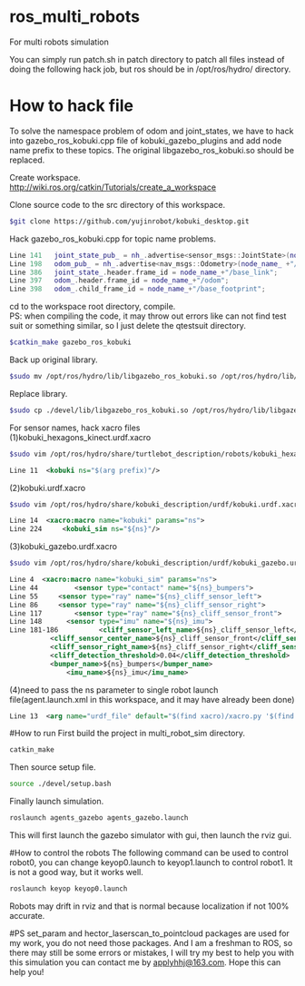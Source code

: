 # ros_multi_robots
For multi robots simulation

You can simply run patch.sh in patch directory to patch all files instead of doing the following hack job, but ros should be in /opt/ros/hydro/ directory.

# How to hack file
To solve the namespace problem of odom and joint_states, we have to hack into gazebo_ros_kobuki.cpp file of  kobuki_gazebo_plugins and add node name prefix to these topics. The original libgazebo_ros_kobuki.so should be replaced.

Create workspace.<br />
http://wiki.ros.org/catkin/Tutorials/create_a_workspace

Clone source code to the src directory of this workspace.
```Bash
$git clone https://github.com/yujinrobot/kobuki_desktop.git
```
Hack gazebo_ros_kobuki.cpp for topic name problems.
```cpp
Line 141   joint_state_pub_ = nh_.advertise<sensor_msgs::JointState>(node_name_ +"/joint_states", 1);
Line 198   odom_pub_ = nh_.advertise<nav_msgs::Odometry>(node_name_ +"/odom", 1);
Line 386   joint_state_.header.frame_id = node_name_+"/base_link";
Line 397   odom_.header.frame_id = node_name_+"/odom";
Line 398   odom_.child_frame_id = node_name_+"/base_footprint";
```
cd to the workspace root directory, compile.<br />
PS: when compiling the code, it may throw out errors like can not find test suit or something similar, so I just delete the qtestsuit directory.<br />
```Bash
$catkin_make gazebo_ros_kobuki
```
Back up original library.<br />
```Bash
$sudo mv /opt/ros/hydro/lib/libgazebo_ros_kobuki.so /opt/ros/hydro/lib/libgazebo_ros_kobuki.so.old
```
Replace library.<br />
```Bash
$sudo cp ./devel/lib/libgazebo_ros_kobuki.so /opt/ros/hydro/lib/libgazebo_ros_kobuki.so
```
For sensor names, hack xacro files<br />
(1)kobuki_hexagons_kinect.urdf.xacro<br />
```Bash
$sudo vim /opt/ros/hydro/share/turtlebot_description/robots/kobuki_hexagons_kinect.urdf.xacro
```
```xml
Line 11  <kobuki ns="$(arg prefix)"/>
```
(2)kobuki.urdf.xacro<br />
```Bash
$sudo vim /opt/ros/hydro/share/kobuki_description/urdf/kobuki.urdf.xacro
```
```xml
Line 14  <xacro:macro name="kobuki" params="ns"> 
Line 224     <kobuki_sim ns="${ns}"/>
```
(3)kobuki_gazebo.urdf.xacro <br />
```Bash
$sudo vim /opt/ros/hydro/share/kobuki_description/urdf/kobuki_gazebo.urdf.xacro
```
```xml
Line 4  <xacro:macro name="kobuki_sim" params="ns">
Line 44 	    <sensor type="contact" name="${ns}_bumpers">
Line 55	    <sensor type="ray" name="${ns}_cliff_sensor_left">
Line 86	    <sensor type="ray" name="${ns}_cliff_sensor_right">
Line 117 	    <sensor type="ray" name="${ns}_cliff_sensor_front">
Line 148	  <sensor type="imu" name="${ns}_imu">
Line 181-186	      <cliff_sensor_left_name>${ns}_cliff_sensor_left</cliff_sensor_left_name>
	      <cliff_sensor_center_name>${ns}_cliff_sensor_front</cliff_sensor_center_name>
	      <cliff_sensor_right_name>${ns}_cliff_sensor_right</cliff_sensor_right_name>
	      <cliff_detection_threshold>0.04</cliff_detection_threshold>
	      <bumper_name>${ns}_bumpers</bumper_name>
              <imu_name>${ns}_imu</imu_name>
```
(4)need to pass the ns parameter to single robot launch file(agent.launch.xml in this workspace, and it may have already been done) <br />
```xml
Line 13  <arg name="urdf_file" default="$(find xacro)/xacro.py '$(find turtlebot_description)/robots/$(arg base)_$(arg stacks)_$(arg 3d_sensor).urdf.xacro' prefix:=$(arg robot_name)" />
```

#How to run
First build the project in multi_robot_sim directory.<br />
```Bash
catkin_make
```
Then source setup file.<br />
```Bash
source ./devel/setup.bash
```
Finally launch simulation.<br />
```Bash
roslaunch agents_gazebo agents_gazebo.launch
```
This will first launch the gazebo simulator with gui, then launch the rviz gui.<br />

#How to control the robots
The following command can be used to control robot0, you can change keyop0.launch to keyop1.launch to control robot1. It is not a good way, but it works well.<br />
```Bash
roslaunch keyop keyop0.launch
```
Robots may drift in rviz and that is normal because localization if not 100% accurate.<br />

#PS
set_param and hector_laserscan_to_pointcloud packages are used for my work, you do not need those packages. And I am a freshman to ROS, so there may still be some errors or mistakes, I will try my best to help you with this simulation you can contact me by applyhhj@163.com. Hope this can help you!

